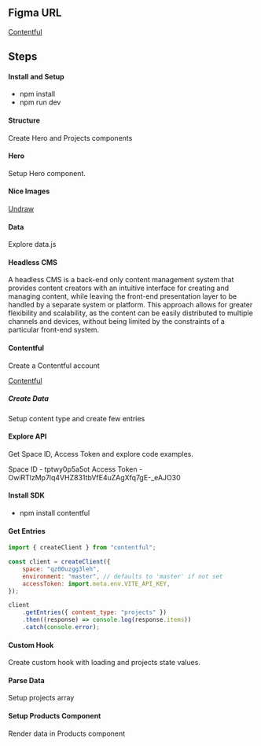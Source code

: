 ## Figma URL

[Contentful](https://www.figma.com/file/XtVr3JRCGWyZESYxd9EhZK/Contentful?node-id=0%3A1&t=SNnU6FgNUQXktIFb-1)

## Steps

#### Install and Setup

- npm install
- npm run dev

#### Structure

Create Hero and Projects components

#### Hero

Setup Hero component.

#### Nice Images

[Undraw](https://undraw.co/)

#### Data

Explore data.js

#### Headless CMS

A headless CMS is a back-end only content management system that provides content creators with an intuitive interface for creating and managing content, while leaving the front-end presentation layer to be handled by a separate system or platform. This approach allows for greater flexibility and scalability, as the content can be easily distributed to multiple channels and devices, without being limited by the constraints of a particular front-end system.

#### Contentful

Create a Contentful account

[Contentful ](https://www.contentful.com/)

##### Create Data

Setup content type and create few entries

#### Explore API

Get Space ID, Access Token and explore code examples.

Space ID - tptwy0p5a5ot
Access Token - OwiRTlzMp7lq4VHZ831tbVfE4uZAgXfq7gE-\_eAJO30

#### Install SDK

- npm install contentful

#### Get Entries

```js
import { createClient } from "contentful";

const client = createClient({
	space: "qz00uzgg3leh",
	environment: "master", // defaults to 'master' if not set
	accessToken: import.meta.env.VITE_API_KEY,
});

client
	.getEntries({ content_type: "projects" })
	.then((response) => console.log(response.items))
	.catch(console.error);
```

#### Custom Hook

Create custom hook with loading and projects state values.

#### Parse Data

Setup projects array

#### Setup Products Component

Render data in Products component
